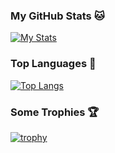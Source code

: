 ### My GitHub Stats 🐱
[![My Stats](https://github-readme-stats.vercel.app/api?username=MelidaZ&theme=react&show_icons=true&hide_border=true&title_color=2c98ff&icon_color=2c98ff&bg_color=0d1117)](#)

### Top Languages 🎲
[![Top Langs](https://github-readme-stats.vercel.app/api/top-langs/?username=MelidaZ&layout=compact&theme=react&show_icons=true&hide_border=true&title_color=2c98ff&icon_color=2c98ff&bg_color=0d1117)](#)

### Some Trophies 🏆
[![trophy](https://github-profile-trophy.vercel.app/?username=MelidaZ&theme=discord)](#)
